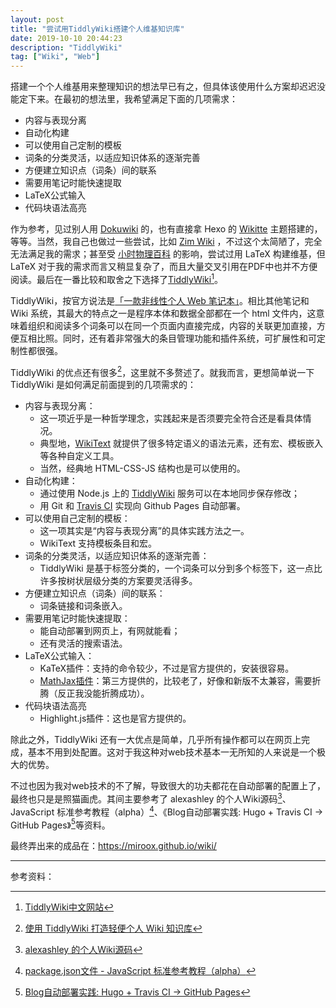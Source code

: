 ```yaml
---
layout: post
title: "尝试用TiddlyWiki搭建个人维基知识库"
date: 2019-10-10 20:44:23
description: "TiddlyWiki"
tag: ["Wiki", "Web"]
---
```


搭建一个个人维基用来整理知识的想法早已有之，但具体该使用什么方案却迟迟没能定下来。在最初的想法里，我希望满足下面的几项需求：

* 内容与表现分离
* 自动化构建
* 可以使用自己定制的模板
* 词条的分类灵活，以适应知识体系的逐渐完善
* 方便建立知识点（词条）间的联系
* 需要用笔记时能快速提取
* LaTeX公式输入
* 代码块语法高亮

作为参考，见过别人用 [Dokuwiki](https://www.dokuwiki.org/dokuwiki) 的，也有直接拿 Hexo 的 [Wikitte](https://github.com/zthxxx/hexo-theme-Wikitten) 主题搭建的，等等。当然，我自己也做过一些尝试，比如 [Zim Wiki](https://www.zim-wiki.org/) ，不过这个太简陋了，完全无法满足我的需求；甚至受 [小时物理百科](http://wuli.wiki/) 的影响，尝试过用 LaTeX 构建维基，但 LaTeX 对于我的需求而言又稍显复杂了，而且大量交叉引用在PDF中也并不方便阅读。最后在一番比较和取舍之下选择了[TiddlyWiki](https://tiddlywiki.com/)[^1]。

TiddlyWiki，按官方说法是[「一款非线性个人 Web 笔记本」](https://github.com/Jermolene/TiddlyWiki5#readme)。相比其他笔记和 Wiki 系统，其最大的特点之一是程序本体和数据全部都在一个 html 文件内，这意味着组织和阅读多个词条可以在同一个页面内直接完成，内容的关联更加直接，方便互相比照。同时，还有着非常强大的条目管理功能和插件系统，可扩展性和可定制性都很强。

TiddlyWiki 的优点还有很多[^2]，这里就不多赘述了。就我而言，更想简单说一下 TiddlyWiki 是如何满足前面提到的几项需求的：

* 内容与表现分离：
    * 这一项近乎是一种哲学理念，实践起来是否须要完全符合还是看具体情况。
    * 典型地，[WikiText](http://www.tiddlywiki.cn/#WikiText) 就提供了很多特定语义的语法元素，还有宏、模板嵌入等各种自定义工具。
    * 当然，经典地 HTML-CSS-JS 结构也是可以使用的。
* 自动化构建：
    * 通过使用 Node.js 上的 [TiddlyWiki](http://www.tiddlywiki.cn/#Installing%20TiddlyWiki%20on%20Node.js) 服务可以在本地同步保存修改；
    * 用 Git 和 [Travis CI](https://travis-ci.org/) 实现向 Github Pages 自动部署。
* 可以使用自己定制的模板：
    * 这一项其实是“内容与表现分离”的具体实践方法之一。
    * WikiText 支持模板条目和宏。
* 词条的分类灵活，以适应知识体系的逐渐完善：
    * TiddlyWiki 是基于标签分类的，一个词条可以分到多个标签下，这一点比许多按树状层级分类的方案要灵活得多。
* 方便建立知识点（词条）间的联系：
    * 词条链接和词条嵌入。
* 需要用笔记时能快速提取：
    * 能自动部署到网页上，有网就能看；
    * 还有灵活的搜索语法。
* LaTeX公式输入：
    * KaTeX插件：支持的命令较少，不过是官方提供的，安装很容易。
    * [MathJax插件](http://mathjax-tw5.kantorsite.net/)：第三方提供的，比较老了，好像和新版不太兼容，需要折腾（反正我没能折腾成功）。
* 代码块语法高亮
    * Highlight.js插件：这也是官方提供的。

除此之外，TiddlyWiki 还有一大优点是简单，几乎所有操作都可以在网页上完成，基本不用到处配置。这对于我这种对web技术基本一无所知的人来说是一个极大的优势。

不过也因为我对web技术的不了解，导致很大的功夫都花在自动部署的配置上了，最终也只是是照猫画虎。其间主要参考了 alexashley 的个人Wiki源码[^3]、JavaScript 标准参考教程（alpha）[^4]、《Blog自动部署实践: Hugo + Travis CI -> GitHub Pages》[^5]等资料。

最终弄出来的成品在：<https://miroox.github.io/wiki/>

---

参考资料：

[^1]: [TiddlyWiki中文网站](http://www.tiddlywiki.cn/)
[^2]: [使用 TiddlyWiki 打造轻便个人 Wiki 知识库](http://blog.dimpurr.com/tiddly-wiki/)
[^3]: [alexashley 的个人Wiki源码](https://github.com/alexashley/wiki)
[^4]: [package.json文件 - JavaScript 标准参考教程（alpha）](http://javascript.ruanyifeng.com/nodejs/packagejson.html)
[^5]: [Blog自动部署实践: Hugo + Travis CI -> GitHub Pages](https://blog.yuantops.com/tech/hugo-travis-ci-auto-deploy-to-gh-pages/)
